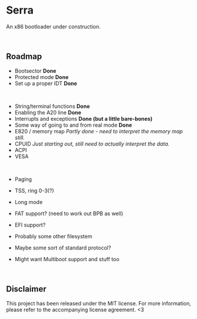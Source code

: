 # Serra
An x86 bootloader under construction.

&nbsp;

## Roadmap
- Bootsector **Done**
- Protected mode **Done**
- Set up a proper IDT **Done**

&nbsp;

- String/terminal functions **Done**
- Enabling the A20 line **Done**
- Interrupts and exceptions **Done (but a little bare-bones)**
- Some way of going to and from real mode **Done**
- E820 / memory map *Partly done - need to interpret the memory map still.*
- CPUID *Just starting out, still need to actually interpret the data.*
- ACPI
- VESA

&nbsp;

- Paging
- TSS, ring 0-3(?)
- Long mode

- FAT support? (need to work out BPB as well)
- EFI support?
- Probably some other filesystem
- Maybe some sort of standard protocol?
- Might want Multiboot support and stuff too

&nbsp;

## Disclaimer
This project has been released under the MIT license. For more information, please
refer to the accompanying license agreement. <3
